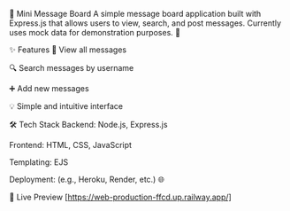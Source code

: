 📝 Mini Message Board
A simple message board application built with Express.js that allows users to view, search, and post messages. Currently uses mock data for demonstration purposes. 🚀

✨ Features
👀 View all messages

🔍 Search messages by username

➕ Add new messages

💡 Simple and intuitive interface

🛠️ Tech Stack
Backend: Node.js, Express.js

Frontend: HTML, CSS, JavaScript

Templating: EJS

Deployment: (e.g., Heroku, Render, etc.) 🌐

🔗 Live Preview
[https://web-production-ffcd.up.railway.app/]





